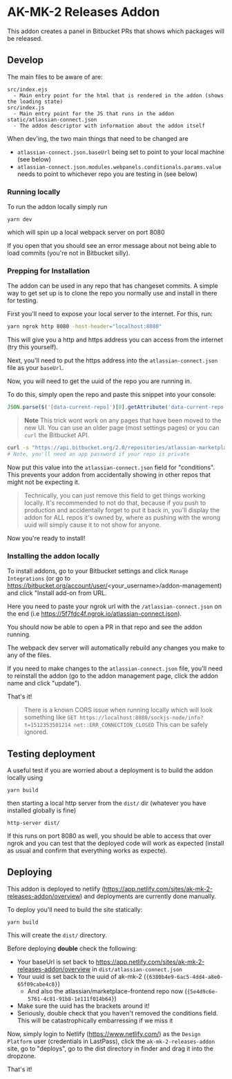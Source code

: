# AK-MK-2 Releases Addon

This addon creates a panel in Bitbucket PRs that shows which packages will be released.

## Develop

The main files to be aware of are:

```
src/index.ejs
  - Main entry point for the html that is rendered in the addon (shows the loading state)
src/index.js
  - Main entry point for the JS that runs in the addon
static/atlassian-connect.json
  - The addon descriptor with information about the addon itself
```

When dev'ing, the two main things that need to be changed are

* `atlassian-connect.json.baseUrl` being set to point to your local machine (see below)
* `atlassian-connect.json.modules.webpanels.conditionals.params.value` needs to point to whichever repo you are testing in (see below)

### Running locally

To run the addon locally simply run

```
yarn dev
```

which will spin up a local webpack server on port 8080

If you open that you should see an error message about not being able to load commits (you're not in Bitbucket silly).

### Prepping for Installation

The addon can be used in any repo that has changeset commits. A simple way to get set up is to clone the repo you normally use and install in there for testing.

First you'll need to expose your local server to the internet. For this, run:

```sh
yarn ngrok http 8080 -host-header="localhost:8080"
```

This will give you a http and https address you can access from the internet (try this yourself).

Next, you'll need to put the https address into the `atlassian-connect.json` file as your `baseUrl`.

Now, you will need to get the uuid of the repo you are running in.

To do this, simply open the repo and paste this snippet into your console:

```js
JSON.parse($('[data-current-repo]')[0].getAttribute('data-current-repo')).uuid
```

> **Note** This trick wont work on any pages that have been moved to the new UI. You can use an older page (most settings pages)
> or you can `curl` the Bitbucket API.

```bash
curl -s "https://api.bitbucket.org/2.0/repositories/atlassian-marketplace/marketplace-frontend" | jq '.uuid'
# Note, you'll need an app password if your repo is private
```

Now put this value into the `atlassian-connect.json` field for "conditions". This prevents your addon from accidentally showing in other repos that might not be expecting it.

> Technically, you can just remove this field to get things working locally. It's recommended to not do that, because if you push to production and accidentally forget to put it back in, you'll display the addon for ALL repos it's owned by, where as pushing with the wrong uuid will simply cause it to not show for anyone.

Now you're ready to install!

### Installing the addon locally

To install addons, go to your Bitbucket settings and click `Manage Integrations` (or go to https://bitbucket.org/account/user/<your_username>/addon-management) and click "Install add-on from URL.

Here you need to paste your ngrok url with the `/atlassian-connect.json` on the end (i.e https://5f7fdc4f.ngrok.io/atlassian-connect.json).

You should now be able to open a PR in that repo and see the addon running.

The webpack dev server will automatically rebuild any changes you make to any of the files.

If you need to make changes to the `atlassian-connect.json` file, you'll need to reinstall the addon (go to the addon management page, click the addon name and click "update").

That's it!

> There is a known CORS issue when running locally which will look something like
> `GET https://localhost:8080/sockjs-node/info?t=1512353501214 net::ERR_CONNECTION_CLOSED`
> This can be safely ignored.

## Testing deployment

A useful test if you are worried about a deployment is to build the addon locally using

```
yarn build
```

then starting a local http server from the `dist/` dir (whatever you have installed globally is fine)

```
http-server dist/
```

If this runs on port 8080 as well, you should be able to access that over ngrok and you can test that the deployed code will work as expected
(install as usual and confirm that everything works as expecte).

## Deploying

This addon is deployed to netlify (https://app.netlify.com/sites/ak-mk-2-releases-addon/overview) and deployments are currently done manually.

To deploy you'll need to build the site statically:

```
yarn build
```

This will create the `dist/` directory.

Before deploying **double** check the following:

* Your baseUrl is set back to https://app.netlify.com/sites/ak-mk-2-releases-addon/overview in `dist/atlassian-connect.json`
* Your uuid is set back to the uuid of ak-mk-2 (`{6380b4e9-6ac5-4dd4-a8e0-65f09cabe4c8}`)
  * And also the atlassian/marketplace-frontend repo now (`{5e4d9c6e-5761-4c81-91b8-1e111f014b64}`)
* Make sure the uuid has the brackets around it!
* Seriously, double check that you haven't removed the conditions field. This will be catastrophically embarressing if we miss it

Now, simply login to Netlify (https://www.netlify.com/) as the `Design Platform` user (credentials in LastPass), click the `ak-mk-2-releases-addon` site, go to "deploys", go to the dist directory in finder and drag it into the dropzone.

That's it!
